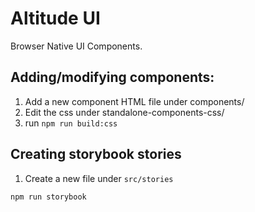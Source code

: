 # Altitude UI

Browser Native UI Components.

## Adding/modifying components:

1. Add a new component HTML file under components/
2. Edit the css under standalone-components-css/
3. run `npm run build:css`

## Creating storybook stories

1. Create a new file under `src/stories`

```sh
npm run storybook
```
